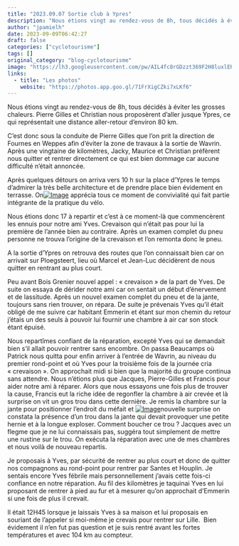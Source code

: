 ```yaml
---
title: "2023.09.07 Sortie club à Ypres"
description: "Nous étions vingt au rendez-vous de 8h, tous décidés à éviter les grosses chaleurs. Pierre Gilles et Christian nous proposèrent d’aller jusque Ypres, ce qui représentait une distance aller-retour d’environ 80 km."
author: "jpamielh"
date: 2023-09-09T06:42:27
draft: false
categories: ["cyclotourisme"]
tags: []
original_category: "blog-cyclotourisme"
image: "https://lh3.googleusercontent.com/pw/AIL4fc8rGDzzt369F2H8luxlERGUh0ojvWG-rq0lrNPNbYsjca3WJ9UdGzgi2w0GiJICmtz2Yy-vr8SC5F2vydwbO59xx9O7_K5ByVl9LAJQ8-6AEqjsyDWZj5m2CYd09M1bShgC58GLx1Ea20EQhOQbGgIdKA=w1208-h906-s-no?authuser=1"
links:
  - title: "Les photos"
    website: "https://photos.app.goo.gl/71FrXigCZki7xLKf6"
---
```


Nous étions vingt au rendez-vous de 8h, tous décidés à éviter les grosses chaleurs. Pierre Gilles et Christian nous proposèrent d’aller jusque Ypres, ce qui représentait une distance aller-retour d’environ 80 km.

<!--more-->

C’est donc sous la conduite de Pierre Gilles que l’on prit la direction de Fournes en Weppes afin d’éviter la zone de travaux à la sortie de Wavrin. Après une vingtaine de kilomètres, Jacky, Maurice et Christian préfèrent nous quitter et rentrer directement ce qui est bien dommage car aucune difficulté n’était annoncée.

Après quelques détours on arriva vers 10 h sur la place d’Ypres le temps d’admirer la très belle architecture et de prendre place bien évidement en terrasse. On[![Image](https://lh3.googleusercontent.com/pw/AIL4fc_GhetVFYtSje84-gXF_-FQdlW3xHE1Zp7ptRW4oR3hcfE9M0mytERW88pXKYXFQzZQdhTiR5Dkf_4TDDMzRKJc1Kh8ZqLMVDpDOEJ21aDuP1I5j5hC8eNcIaY3eRhWGGgfnleggmmL9nS_8d-vToZQBw=w1208-h906-s-no?authuser=1)](https://lh3.googleusercontent.com/pw/AIL4fc_GhetVFYtSje84-gXF_-FQdlW3xHE1Zp7ptRW4oR3hcfE9M0mytERW88pXKYXFQzZQdhTiR5Dkf_4TDDMzRKJc1Kh8ZqLMVDpDOEJ21aDuP1I5j5hC8eNcIaY3eRhWGGgfnleggmmL9nS_8d-vToZQBw=w1208-h906-s-no?authuser=1) apprécia tous ce moment de convivialité qui fait partie intégrante de la pratique du vélo.

Nous étions donc 17 à repartir et c’est à ce moment-là que commencèrent les ennuis pour notre ami Yves. Crevaison qui n’était pas pour lui la première de l’année bien au contraire. Après un examen complet du pneu personne ne trouva l’origine de la crevaison et l’on remonta donc le pneu.

A la sortie d’Ypres on retrouva des routes que l’on connaissait bien car on arrivait sur Ploegsteert, lieu où Marcel et Jean-Luc décidèrent de nous quitter en rentrant au plus court.

Peu avant Bois Grenier nouvel appel&nbsp;: «&nbsp;crevaison&nbsp;» de la part de Yves. De suite on essaya de dérider notre ami car on sentait un début d’énervement et de lassitude. Après un nouvel examen complet du pneu et de la jante, toujours sans rien trouver, on répara. De suite je prévenais Yves qu’il était obligé de me suivre car habitant Emmerin et étant sur mon chemin du retour j’étais un des seuls à pouvoir lui fournir une chambre à air car son stock étant épuisé.

Nous repartîmes confiant de la réparation, excepté Yves qui se demandait bien s’il allait pouvoir rentrer sans encombre. On passa Beaucamps où Patrick nous quitta pour enfin arriver à l’entrée de Wavrin, au niveau du premier rond-point et où Yves pour la troisième fois de la journée cria «&nbsp;crevaison&nbsp;». On approchait midi si bien que la majorité du groupe continua sans attendre. Nous n’étions plus que Jacques, Pierre-Gilles et Francis pour aider notre ami à réparer. Alors que nous essayons une fois plus de trouver la cause, Francis eut la riche idée de regonfler la chambre à air crevée et là surprise on vit un gros trou dans cette dernière. Je remis la chambre sur la jante pour positionner l’endroit du méfait et [![Image](https://lh3.googleusercontent.com/pw/AIL4fc9bQO95qAqVnL-SEgdOuuDvLrVetHxZk3jLQRM_4AbFxxn4l9tA7Y04hPRMqGvlDerAsl7_ofveGGyKriN8Sd7SCaJJslhFPvFyrYL5XApTQiyenGMrbFbdytrnKcx1dRCurNKpGJXoxnyWx_LLmGJTsg=w1208-h906-s-no?authuser=1)](https://lh3.googleusercontent.com/pw/AIL4fc9bQO95qAqVnL-SEgdOuuDvLrVetHxZk3jLQRM_4AbFxxn4l9tA7Y04hPRMqGvlDerAsl7_ofveGGyKriN8Sd7SCaJJslhFPvFyrYL5XApTQiyenGMrbFbdytrnKcx1dRCurNKpGJXoxnyWx_LLmGJTsg=w1208-h906-s-no?authuser=1)nouvelle surprise on constata la présence d’un trou dans la jante qui devait provoquer une petite hernie et à la longue exploser. Comment boucher ce trou&nbsp;? Jacques avec un flegme que je ne lui connaissais pas, suggéra tout simplement de mettre une rustine sur le trou. On exécuta la réparation avec une de mes chambres et nous voilà de nouveau repartis.

Je proposais à Yves, par sécurité de rentrer au plus court et donc de quitter nos compagnons au rond-point pour rentrer par Santes et Houplin. Je sentais encore Yves fébrile mais personnellement j’avais cette fois-ci confiance en notre réparation. Au fil des kilomètres je taquinai Yves en lui proposant de rentrer à pied au fur et à mesurer qu’on approchait d’Emmerin si une fois de plus il crevait.

Il était 12H45 lorsque je laissais Yves à sa maison et lui proposais en souriant de l’appeler si moi-même je crevais pour rentrer sur Lille.&nbsp; Bien évidement il n’en fut pas question et je suis rentré avant les fortes températures et avec 104 km au compteur.